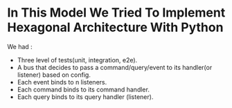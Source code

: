 # In This Model We Tried To Implement Hexagonal Architecture With Python

We had :
  - Three level of tests(unit, integration, e2e).
  - A bus that decides to pass a command/query/event to its handler(or listener) based on config.
  - Each event binds to n listeners.
  - Each command binds to its command handler.
  - Each query binds to its query handler (listener).
